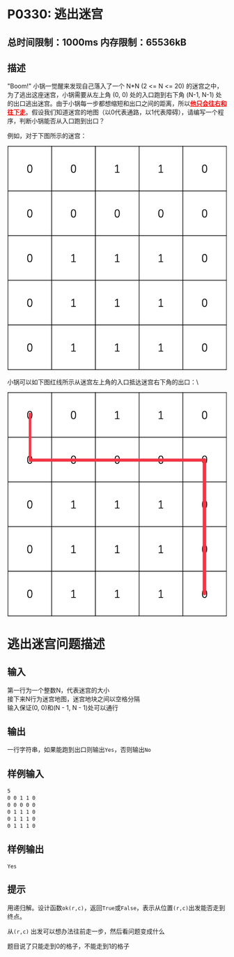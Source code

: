 # P0330: 逃出迷宫

## 总时间限制：1000ms  内存限制：65536kB

## 描述

"Boom!" 小锅一觉醒来发现自己落入了一个 N*N (2 <= N <= 20) 的迷宫之中，为了逃出这座迷宫，小锅需要从左上角 (0, 0) 处的入口跑到右下角 (N-1, N-1) 处的出口逃出迷宫。由于小锅每一步都想缩短和出口之间的距离，所以<span style="color:red; font-weight:bold; text-decoration:underline;">他只会往右和往下走</span>。假设我们知道迷宫的地图（以0代表通路，以1代表障碍），请编写一个程序，判断小锅能否从入口跑到出口？

例如，对于下图所示的迷宫：

![示例图片](images/1639660715.png "示例图片标题")


小锅可以如下图红线所示从迷宫左上角的入口抵达迷宫右下角的出口：\

![示例图片](images/1639660728.jpg "示例图片标题")

# 逃出迷宫问题描述

## 输入

第一行为一个整数N，代表迷宫的大小  
接下来N行为迷宫地图，迷宫地块之间以空格分隔  
输入保证(0, 0)和(N - 1, N - 1)处可以通行

## 输出

一行字符串，如果能跑到出口则输出`Yes`，否则输出`No`

## 样例输入


```
5
0 0 1 1 0
0 0 0 0 0
0 1 1 1 0
0 1 1 1 0
0 1 1 1 0
```

## 样例输出

```
Yes
```

## 提示

用递归解。设计函数`ok(r,c)`，返回`True`或`False`，表示从位置`(r,c)`出发能否走到终点。

从`(r,c)` 出发可以想办法往前走一步，然后看问题变成什么

题目说了只能走到0的格子，不能走到1的格子
